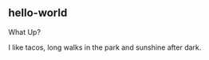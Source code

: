 hello-world
----------------

What Up?

I like tacos, long walks in the park and sunshine after dark.
